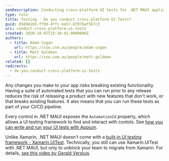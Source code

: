 ```yaml
---
seoDescription: Conducting cross-platform UI tests for .NET MAUI applications with Appium and NUnit.
type: rule
title: Testing - Do you conduct cross-platform UI Tests?
guid: 8949d1b5-ff9d-4ffc-be57-87976af5b7c3
uri: conduct-cross-platform-ui-tests
created: 2020-10-07T23:30:41.0000000Z
authors:
  - title: Adam Cogan
    url: https://ssw.com.au/people/adam-cogan
  - title: Matt Goldman
    url: https://ssw.com.au/people/matt-goldman
related: []
redirects:
  - do-you-conduct-cross-platform-ui-tests
---
```


Any changes you make to your app risks breaking existing functionality. Having a suite of automated tests that you can run prior to any release reduces the risk of releasing a product with new features that don't work, or that breaks existing features. It also means that you can run these tests as part of your CI/CD pipeline.

<!--endintro-->

Every control in .NET MAUI exposes the `AutomationId` property, which allows a UI testing framework to find and interact with contols. See [how you can write and run your UI tests with Appium](https://learn.microsoft.com/en-us/samples/dotnet/maui-samples/uitest-appium-nunit/).

Unlike Xamarin, .NET MAUI doesn't come with a [built-in UI testing framework - Xamarin.UITest](https://docs.microsoft.com/en-us/appcenter/test-cloud/frameworks/uitest). Technically, you still can use Xamarin.UITest with .NET MAUI, but only to unblock your team to migrate from Xamarin. For details, [see this video by Gerald Versluis](https://www.youtube.com/watch?v=0c2U-TzmTnQ).
